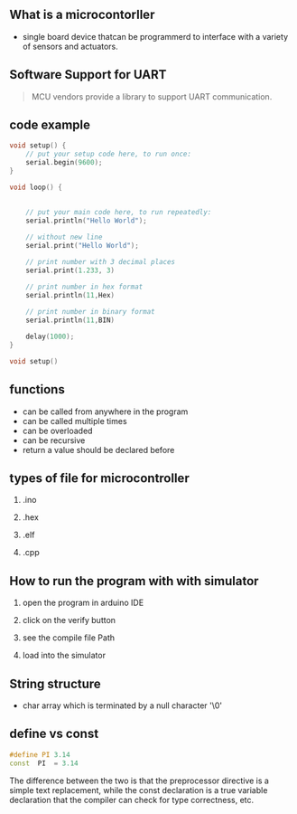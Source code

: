 ## What is a microcontorller 

- single board device thatcan be programmerd to interface with a variety of sensors and actuators. 


## Software Support for UART
> MCU vendors provide a library to support UART communication.

## code example 

```c++
void setup() {
    // put your setup code here, to run once:
    serial.begin(9600);
}

void loop() {
    

    // put your main code here, to run repeatedly:
    serial.println("Hello World");
    
    // without new line
    serial.print("Hello World");

    // print number with 3 decimal places
    serial.print(1.233, 3)

    // print number in hex format 
    serial.println(11,Hex)
    
    // print number in binary format
    serial.println(11,BIN)

    delay(1000);
}
```

```c++
void setup()

```
## functions
- can be called from anywhere in the program
- can be called multiple times
- can be overloaded
- can be recursive 
- return a value should be declared before

## types of file for microcontroller
1. .ino

1.  .hex 

1. .elf

1. .cpp


## How to run the program with  with simulator

1. open the program in arduino IDE

1. click on the verify button

1. see the compile file Path 

1. load into the simulator 


## String structure 

- char array which is terminated by a null character '\0'


## define vs const 


```c++
#define PI 3.14
const  PI  = 3.14
```

The difference between the two is that the preprocessor directive is a simple text replacement, while the const declaration is a true variable declaration that the compiler can check for type correctness, etc.

